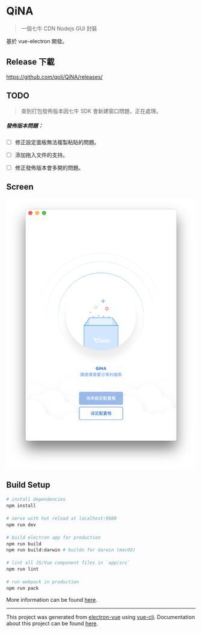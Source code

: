 # QiNA

> 一個七牛 CDN Nodejs GUI 封裝

基於 vue-electron 開發。



## Release 下載

https://github.com/qoli/QiNA/releases/



## TODO

> 查到打包發佈版本因七牛 SDK 會新建窗口問題，正在處理。

##### 發佈版本問題：
- [ ] 修正設定面板無法複製粘貼的問題。
- [ ] 添加拖入文件的支持。
- [ ] 修正發佈版本會多開的問題。



## Screen

![螢幕快照 2017-01-23 下午5.26.56](./screen/main.png)

## Build Setup

``` bash
# install dependencies
npm install

# serve with hot reload at localhost:9080
npm run dev

# build electron app for production
npm run build
npm run build:darwin # builds for darwin (macOS)

# lint all JS/Vue component files in `app/src`
npm run lint

# run webpack in production
npm run pack
```
More information can be found [here](https://simulatedgreg.gitbooks.io/electron-vue/content/docs/npm_scripts.html).

---

This project was generated from [electron-vue](https://github.com/SimulatedGREG/electron-vue) using [vue-cli](https://github.com/vuejs/vue-cli). Documentation about this project can be found [here](https://simulatedgreg.gitbooks.io/electron-vue/content/index.html).
